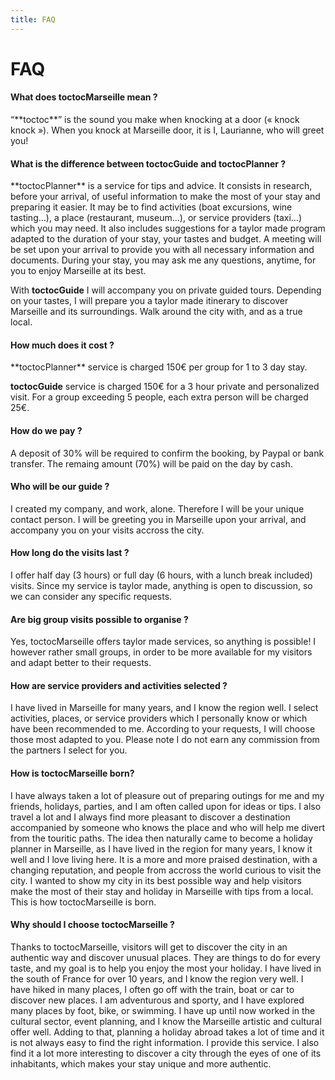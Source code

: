 ```yaml
---
title: FAQ
---
```


# FAQ

<h4 class="faq-question is-open">
<a name="faq-01" markdown="1">What does toctocMarseille mean ?</a>
</h4>
<div class="faq-answer is-visible" markdown="1">
“**toctoc**” is the sound you make when knocking at a door (« knock knock »). When you knock at Marseille door, it is I, Laurianne, who will greet you! 
</div>


<h4 class="faq-question">
<a name="faq-01" markdown="1">What is the difference between toctocGuide and toctocPlanner ?</a>
</h4>
<div class="faq-answer" markdown="1">
**toctocPlanner** is a service for tips and advice. It consists in research, before your arrival, of useful information to make the most of your stay and preparing it easier. It may be to find activities (boat excursions, wine tasting…), a place (restaurant, museum…), or service providers (taxi…) which you may need. It also includes suggestions for a taylor made program adapted to the duration of your stay, your tastes and budget. A meeting will be set upon your arrival to provide you with all necessary information and documents. During your stay, you may ask me any questions, anytime, for you to enjoy Marseille at its best. 

With **toctocGuide** I will accompany you on private guided tours. Depending on your tastes, I will prepare you a taylor made itinerary to discover Marseille and its surroundings. Walk around the city with, and as a true local.  
</div>


<h4 class="faq-question">
<a name="faq-01" markdown="1">How much does it cost ?</a>
</h4>
<div class="faq-answer" markdown="1">
**toctocPlanner** service is charged 150€ per group for 1 to 3 day stay.

**toctocGuide**  service is charged 150€ for a 3 hour private and personalized visit. For  a group exceeding 5 people, each extra person will be charged 25€. 
</div>


<h4 class="faq-question">
<a name="faq-01" markdown="1">How do we pay ?</a>
</h4>
<div class="faq-answer" markdown="1">
A deposit of 30% will be required to confirm the booking, by Paypal or bank transfer. The remaing amount (70%) will be paid on the day by cash. 
</div>


<h4 class="faq-question">
<a name="faq-01" markdown="1">Who will be our guide ?</a>
</h4>
<div class="faq-answer" markdown="1">
I created my company, and work, alone. Therefore I will be your unique contact person. I will be greeting you in Marseille upon your arrival, and accompany you on your visits accross the city. 
</div>


<h4 class="faq-question">
<a name="faq-01" markdown="1">How long do the visits last ? </a>
</h4>
<div class="faq-answer" markdown="1">
I offer half day (3 hours) or full day (6 hours, with a lunch break included) visits. Since my service is taylor made,  anything is open to discussion, so we can consider any specific requests.  
</div>

<h4 class="faq-question">
<a name="faq-01" markdown="1">Are big group visits possible to organise ? </a>
</h4>
<div class="faq-answer" markdown="1">
Yes, toctocMarseille offers taylor made services, so anything is possible! I however rather small groups, in order to be more available for my visitors and adapt better to their requests.  
</div>

<h4 class="faq-question">
<a name="faq-01" markdown="1">How are service providers and activities selected  ?</a>
</h4>
<div class="faq-answer" markdown="1">
I have lived in Marseille for many years, and I know the region well. I select activities, places, or service providers which I personally know or which have been recommended to me. According to your requests, I will choose those most adapted to you. Please note I do not earn any commission from the partners I select for you. 
</div>


<h4 class="faq-question">
<a name="faq-01" markdown="1">How is toctocMarseille born?</a>
</h4>
<div class="faq-answer" markdown="1">
I have always taken a lot of pleasure out of preparing outings for me and my friends, holidays, parties, and I am often called upon for ideas or tips. I also travel a lot and I always find more pleasant to discover a destination accompanied by someone who knows the place and who will help me divert from the touritic paths. 
The idea then naturally came to become a holiday planner in Marseille, as I have lived in the region for many years, I know it well and I love living here. It is a more and more praised destination, with a changing reputation, and people from accross the world curious to visit the city. 
I wanted to show my city in its best possible way and help visitors make the most of their stay and holiday in Marseille with tips from a local. This is how toctocMarseille is born. 

</div>


<h4 class="faq-question">
<a name="faq-01" markdown="1">Why should I choose toctocMarseille ?</a>
</h4>
<div class="faq-answer" markdown="1">
Thanks to toctocMarseille, visitors will get to discover the city in an authentic way and discover unusual places. They are things to do for every taste, and my goal is to help you enjoy the most your holiday. 
I have lived in the south of France for over 10 years, and I know the region very well. I have hiked in many places, I often go off with the train, boat or car to discover new places. 
I am adventurous and sporty, and I have explored many places by foot, bike, or swimming. I have up until now worked in the cultural sector, event planning, and I know the Marseille artistic and cultural offer well.
Adding to that, planning a holiday abroad takes a lot of time and it is not always easy to find the right information. I provide this service. I also find it a lot more interesting to discover a city through the eyes of one of its inhabitants, which makes your stay unique and more authentic. 
</div>
